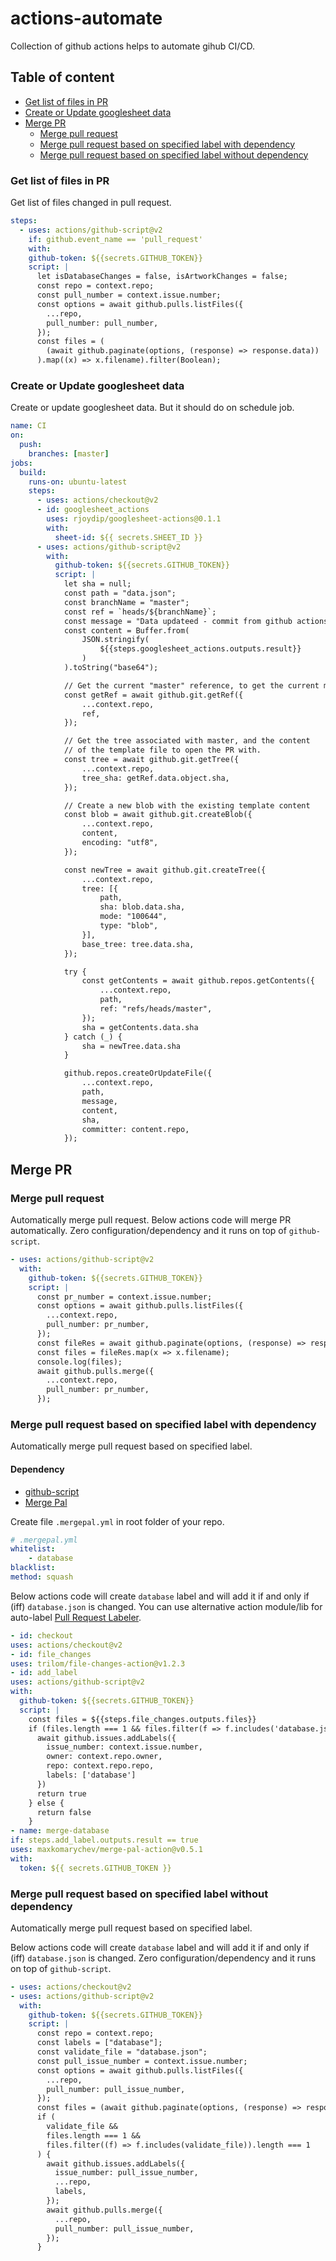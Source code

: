 # actions-automate

Collection of github actions helps to automate gihub CI/CD.

## Table of content

- [Get list of files in PR](#get-list-of-files-in-pr)
- [Create or Update googlesheet data](#create-or-update-googlesheet-data)
- [Merge PR](#merge-pr)
  - [Merge pull request](#merge-pull-request)
  - [Merge pull request based on specified label with dependency](#merge-pull-request-based-on-specified-label-with-dependency)
  - [Merge pull request based on specified label without dependency](#merge-pull-request-based-on-specified-label-without-dependency)

### Get list of files in PR

Get list of files changed in pull request.

```yml
steps:
  - uses: actions/github-script@v2
    if: github.event_name == 'pull_request'
    with:
    github-token: ${{secrets.GITHUB_TOKEN}}
    script: |
      let isDatabaseChanges = false, isArtworkChanges = false;
      const repo = context.repo;
      const pull_number = context.issue.number;
      const options = await github.pulls.listFiles({
        ...repo,
        pull_number: pull_number,
      });
      const files = (
        (await github.paginate(options, (response) => response.data)) || []
      ).map((x) => x.filename).filter(Boolean);
```

### Create or Update googlesheet data

Create or update googlesheet data. But it should do on schedule job.

```yml
name: CI
on:
  push:
    branches: [master]
jobs:
  build:
    runs-on: ubuntu-latest
    steps:
      - uses: actions/checkout@v2
      - id: googlesheet_actions
        uses: rjoydip/googlesheet-actions@0.1.1
        with:
          sheet-id: ${{ secrets.SHEET_ID }}
      - uses: actions/github-script@v2
        with:
          github-token: ${{secrets.GITHUB_TOKEN}}
          script: |
            let sha = null;
            const path = "data.json";
            const branchName = "master";
            const ref = `heads/${branchName}`;
            const message = "Data updateed - commit from github actions";
            const content = Buffer.from(
                JSON.stringify(
                    ${{steps.googlesheet_actions.outputs.result}}
                )
            ).toString("base64");

            // Get the current "master" reference, to get the current master's sha
            const getRef = await github.git.getRef({
                ...context.repo,
                ref,
            });

            // Get the tree associated with master, and the content
            // of the template file to open the PR with.
            const tree = await github.git.getTree({
                ...context.repo,
                tree_sha: getRef.data.object.sha,
            });

            // Create a new blob with the existing template content
            const blob = await github.git.createBlob({
                ...context.repo,
                content,
                encoding: "utf8",
            });

            const newTree = await github.git.createTree({
                ...context.repo,
                tree: [{
                    path,
                    sha: blob.data.sha,
                    mode: "100644",
                    type: "blob",
                }],
                base_tree: tree.data.sha,
            });

            try {
                const getContents = await github.repos.getContents({
                    ...context.repo,
                    path,
                    ref: "refs/heads/master",
                });
                sha = getContents.data.sha
            } catch (_) {
                sha = newTree.data.sha
            }

            github.repos.createOrUpdateFile({
                ...context.repo,
                path,
                message,
                content,
                sha,
                committer: content.repo,
            });

```

## Merge PR

### Merge pull request

Automatically merge pull request. Below actions code will merge PR automatically. Zero configuration/dependency and it runs on top of `github-script`.

```yml
- uses: actions/github-script@v2
  with:
    github-token: ${{secrets.GITHUB_TOKEN}}
    script: |
      const pr_number = context.issue.number;
      const options = await github.pulls.listFiles({
        ...context.repo,
        pull_number: pr_number,
      });
      const fileRes = await github.paginate(options, (response) => response.data);
      const files = fileRes.map(x => x.filename);
      console.log(files);
      await github.pulls.merge({
        ...context.repo,
        pull_number: pr_number,
      });
```

### Merge pull request based on specified label with dependency

Automatically merge pull request based on specified label.

#### Dependency

- [github-script](https://github.com/actions/github-script)
- [Merge Pal](https://github.com/maxkomarychev/merge-pal-action)

Create file `.mergepal.yml` in root folder of your repo.

```yml
# .mergepal.yml
whitelist:
    - database
blacklist:
method: squash
```

Below actions code will create `database` label and will add it if and only if (iff) `database.json` is changed. You can use alternative action module/lib for auto-label [Pull Request Labeler](https://github.com/actions/labeler).

```yml
- id: checkout
uses: actions/checkout@v2
- id: file_changes
uses: trilom/file-changes-action@v1.2.3
- id: add_label
uses: actions/github-script@v2
with:
  github-token: ${{secrets.GITHUB_TOKEN}}
  script: |
    const files = ${{steps.file_changes.outputs.files}}
    if (files.length === 1 && files.filter(f => f.includes('database.json')).length === 1) {
      await github.issues.addLabels({
        issue_number: context.issue.number,
        owner: context.repo.owner,
        repo: context.repo.repo,
        labels: ['database']
      })
      return true
    } else {
      return false
    }
- name: merge-database
if: steps.add_label.outputs.result == true
uses: maxkomarychev/merge-pal-action@v0.5.1
with:
  token: ${{ secrets.GITHUB_TOKEN }}
```

### Merge pull request based on specified label without dependency

Automatically merge pull request based on specified label.

Below actions code will create `database` label and will add it if and only if (iff) `database.json` is changed. Zero configuration/dependency and it runs on top of `github-script`.

```yml
- uses: actions/checkout@v2
- uses: actions/github-script@v2
  with:
    github-token: ${{secrets.GITHUB_TOKEN}}
    script: |
      const repo = context.repo;
      const labels = ["database"];
      const validate_file = "database.json";
      const pull_issue_number = context.issue.number;
      const options = await github.pulls.listFiles({
        ...repo,
        pull_number: pull_issue_number,
      });
      const files = (await github.paginate(options, (response) => response.data) || []).map((x) => x.filename).filter(Boolean);
      if (
        validate_file &&
        files.length === 1 &&
        files.filter((f) => f.includes(validate_file)).length === 1
      ) {
        await github.issues.addLabels({
          issue_number: pull_issue_number,
          ...repo,
          labels,
        });
        await github.pulls.merge({
          ...repo,
          pull_number: pull_issue_number,
        });
      }
```
